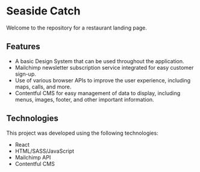 # Seaside Catch

Welcome to the repository for a restaurant landing page.

## Features

* A basic Design System that can be used throughout the application.
* Mailchimp newsletter subscription service integrated for easy customer sign-up.
* Use of various browser APIs to improve the user experience, including maps, calls, and more.
* Contentful CMS for easy management of data to display, including menus, images, footer, and other important information.

## Technologies

This project was developed using the following technologies:

* React
* HTML/SASS/JavaScript
* Mailchimp API
* Contentful CMS